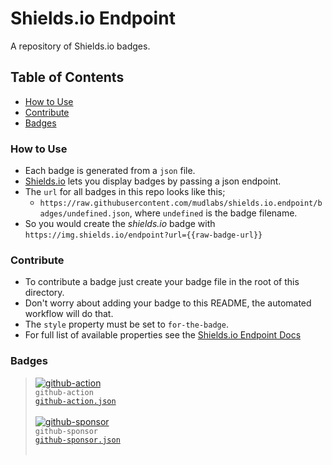 # Shields.io Endpoint

A repository of Shields.io badges.

## Table of Contents
- [How to Use](#how-to-use)
- [Contribute](#contribute)
- [Badges](#badges)


### How to Use
- Each badge is generated from a `json` file.
- [Shields.io](https://shields.io/) lets you display badges by passing a json endpoint.
- The `url` for all badges in this repo looks like this;
  - `https://raw.githubusercontent.com/mudlabs/shields.io.endpoint/badges/undefined.json`, where `undefined` is the badge filename.
- So you would create the _shields.io_ badge with `https://img.shields.io/endpoint?url={{raw-badge-url}}`


### Contribute
- To contribute a badge just create your badge file in the root of this directory.
- Don't worry about adding your badge to this README, the automated workflow will do that.
- The `style` property must be set to `for-the-badge`.
- For full list of available properties see the [Shields.io Endpoint Docs](https://shields.io/endpoint)


### Badges
> [![github-action]](./github-action.json)<br/>
> `github-action`<br/>
> [`github-action.json`](./github-action.json)<br/><br/>
> [![github-sponsor]](./github-sponsor.json)<br/>
> `github-sponsor`<br/>
> [`github-sponsor.json`](./github-sponsor.json)<br/><br/>



<!-- badges markdown goes here -->
[github-action]: https://img.shields.io/endpoint?url=https://raw.githubusercontent.com/mudlabs/shields.io.endpoint/badges/github-action.json
[github-sponsor]: https://img.shields.io/endpoint?url=https://raw.githubusercontent.com/mudlabs/shields.io.endpoint/badges/github-sponsor.json

